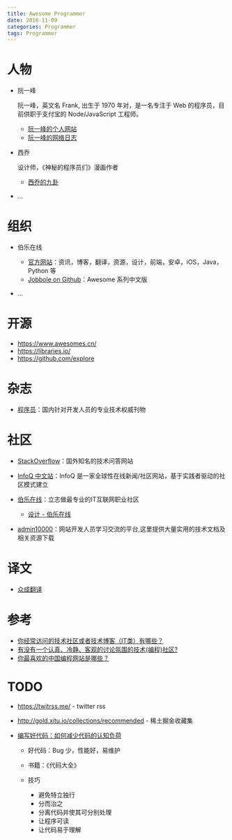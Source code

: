 ```yaml
---
title: Awesome Programmer
date: 2016-11-09
categories: Programmer
tags: Programmer
---
```


# 人物
- 阮一峰

    阮一峰，英文名 Frank, 出生于 1970 年对，是一名专注于 Web 的程序员，目前供职于支付宝的 Node/JavaScript 工程师。

    - [阮一峰的个人网站](http://www.ruanyifeng.com)
    - [阮一峰的网络日志](www.ruanyifeng.com/blog)

- 西乔
    
    设计师，《神秘的程序员们》漫画作者

    - [西乔的九卦](http://blog.xiqiao.info/)

- ...

# 组织
- 伯乐在线

    - [官方网站](http://www.jobbole.com/)：资讯，博客，翻译，资源，设计，前端，安卓，iOS，Java，Python 等
    - [Jobbole on Github](https://github.com/jobbole)：Awesome 系列中文版

- ...


# 开源
- https://www.awesomes.cn/
- https://libraries.io/
- https://github.com/explore

# 杂志
- [程序员](http://programmer.csdn.net/)：国内针对开发人员的专业技术权威刊物

# 社区
- [StackOverflow](http://stackoverflow.com/)：国外知名的技术问答网站
- [InfoQ 中文站](http://www.infoq.com/cn/)：InfoQ 是一家全球性在线新闻/社区网站，基于实践者驱动的社区模式建立
- [伯乐在线](http://www.jobbole.com/)：立志做最专业的IT互联网职业社区

    - [设计 - 伯乐在线](http://design.jobbole.com/feed/)

- [admin10000](http://www.admin10000.com/)：网站开发人员学习交流的平台,这里提供大量实用的技术文档及相关资源下载

# 译文
- [众成翻译](http://www.zcfy.cc/)

# 参考
- [你经常访问的技术社区或者技术博客（IT类）有哪些？](https://segmentfault.com/q/1010000000094981)
- [有没有一个认真、冷静、客观的讨论氛围的技术(编程)社区?](https://www.zhihu.com/question/39206245)
- [你最喜欢的中国编程网站是哪些？](https://www.zhihu.com/question/39117419)

# TODO
- https://twitrss.me/ - twitter rss
- http://gold.xitu.io/collections/recommended - 稀土掘金收藏集
- [编写好代码：如何减少代码的认知负荷](http://blog.jobbole.com/110623/)
    
    - 好代码：Bug 少，性能好，易维护
    - 书籍：《代码大全》
    - 技巧

        - 避免特立独行
        - 分而治之
        - 分离代码并使其可分别处理
        - 让程序可读
        - 让代码易于理解
